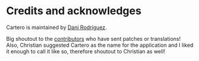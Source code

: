 # Credits and acknowledges

Cartero is maintained by [Dani Rodríguez][danirod].

Big shoutout to the [contributors][contrib] who have sent patches or
translations! Also, Christian suggested Cartero as the name for the
application and I liked it enough to call it like so, therefore shoutout
to Christian as well!

[danirod]: https://github.com/danirod
[contrib]: https://github.com/danirod/cartero/graphs/contributors
